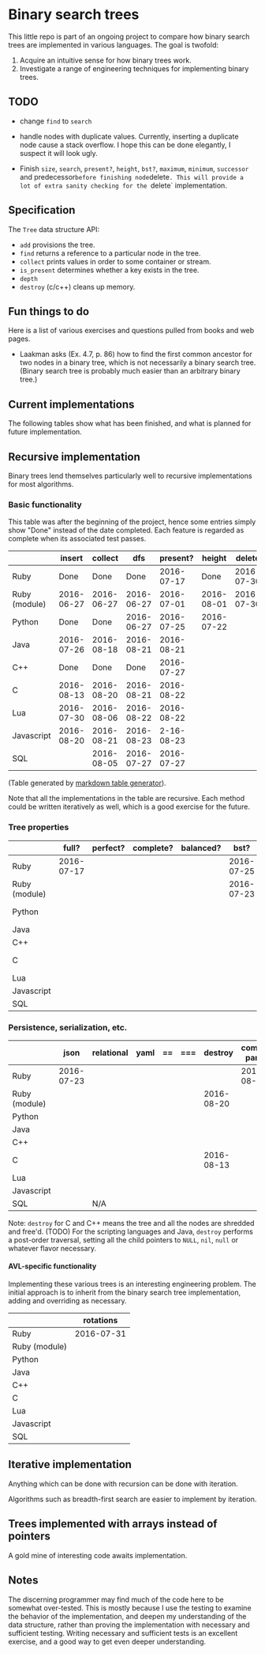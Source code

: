 # Binary search trees

This little repo is part of an ongoing project to compare
how binary search trees are implemented in various languages.
The goal is twofold:

1. Acquire an intuitive sense for how binary trees work.
2. Investigate a range of engineering techniques for implementing
   binary trees.


## TODO

* change `find` to `search`
* handle nodes with duplicate values. Currently, inserting a duplicate
  node cause a stack overflow. I hope this can be done elegantly, I
  suspect it will look ugly.

* Finish `size`, `search`, `present?`, `height`, `bst?`, `maximum`, `minimum`, `successor` and
  predecessor` before finishing node `delete`. This will provide a lot
of extra sanity checking for the `delete` implementation.

## Specification

The `Tree` data structure API:

* `add` provisions the tree.
* `find` returns a reference to a particular node in the tree.
* `collect` prints values in order to some container or stream.
* `is_present` determines whether a key exists in the tree.
* `depth`
* `destroy` (c/c++) cleans up memory.


## Fun things to do

Here is a list of various exercises and questions pulled from books and
web pages.

* Laakman asks (Ex. 4.7, p. 86) how to find the first common ancestor for
two nodes in a binary tree, which is not necessarily a binary search
tree. (Binary search tree is probably much easier than an arbitrary
binary tree.)


## Current implementations

The following tables show what has been finished, and what is planned
for future implementation.

## Recursive implementation

Binary trees lend themselves particularly well to recursive
implementations for most algorithms.

### Basic functionality

This table was after the beginning of the project, hence some
entries simply show "Done" instead of the date completed. Each feature is
regarded as complete when its associated test passes.

|               | insert     | collect    | dfs        | present?   | height     | delete     | maximum    | minimum    |
|---------------|------------|------------|------------|------------|------------|------------|------------|------------|
| Ruby          | Done       | Done       | Done       | 2016-07-17 | Done       | 2016-07-30 | 2016-07-05 | 2016-07-05 |
| Ruby (module) | 2016-06-27 | 2016-06-27 | 2016-06-27 | 2016-07-01 | 2016-08-01 | 2016-07-30 | 2016-06-28 | 2016-06-28 |
| Python        | Done       | Done       | 2016-06-27 | 2016-07-25 | 2016-07-22 |            | 2016-07-17 | 2016-07-17 |
| Java          | 2016-07-26 | 2016-08-18 | 2016-08-21 | 2016-08-21 |            |            | 2016-08-21 | 2016-08-21 |
| C++           | Done       | Done       | Done       | 2016-07-27 |            |            | 2016-07-26 | 2016-07-26 |
| C             | 2016-08-13 | 2016-08-20 | 2016-08-21 | 2016-08-22 |            |            | 2016-08-24 | 2016-08-24 |
| Lua           | 2016-07-30 | 2016-08-06 | 2016-08-22 | 2016-08-22 |            |            | 2016-08-24 | 2016-08-24 |
| Javascript    | 2016-08-20 | 2016-08-21 | 2016-08-23 | 2-16-08-23 |            |            |            |            |
| SQL           |            | 2016-08-05 | 2016-07-27 | 2016-07-27 |            |            | 2016-07-28 | 2016-07-28 |


(Table generated by [markdown table generator](http://www.tablesgenerator.com/markdown_tables)).

Note that all the implementations in the table are recursive. Each method could
be written iteratively as well, which is a good exercise for the future.

### Tree properties

|               | full?      | perfect? | complete? | balanced?  | bst?       | size       | successor | predecessor |
|---------------|-------     |----------|-----------|----------- |---         |---         |---        |---          |
| Ruby          | 2016-07-17 |          |           |            | 2016-07-25 | Done       |           |             |
| Ruby (module) |            |          |           |            | 2016-07-23 | 2016-07-23 |           |             |
| Python        |            |          |           |            |            | 2016-08-10 |           |             |
| Java          |            |          |           |            |            |            |           |             |
| C++           |            |          |           |            |            |            |           |             |
| C             |            |          |           |            |            | 2016-08-13 |           |             |
| Lua           |            |          |           |            |            |            |           |             |
| Javascript    |            |          |           |            |            |            |           |             |
| SQL           |            |          |           |            |            |            |           |             |


### Persistence, serialization, etc.

|               | json       | relational | yaml       | ==     | ===  | destroy    | common parent |
|---            |---         |---         |---         |---     |---   |---         |---            |
| Ruby          | 2016-07-23 |            |            |        |      |            | 2016-08-04    |
| Ruby (module) |            |            |            |        |      | 2016-08-20 |
| Python        |            |            |            |        |      |            |
| Java          |            |            |            |        |      |            |
| C++           |            |            |            |        |      |            |
| C             |            |            |            |        |      | 2016-08-13 |
| Lua           |            |            |            |        |      |            |
| Javascript    |            |            |            |        |      |            |
| SQL           |            | N/A        |            |        |      |            |


Note: `destroy` for C and C++ means the tree and all the nodes are
shredded and free'd. (TODO) For the scripting languages and Java, `destroy`
performs a post-order traversal, setting all the child pointers to
`NULL`, `nil`, `null` or whatever flavor necessary.

#### AVL-specific functionality

Implementing these various trees is an interesting engineering problem.
The initial approach is to inherit from the binary search tree
implementation, adding and overriding as necessary.

|               | rotations  |
|---            |---         |
| Ruby          | 2016-07-31 |
| Ruby (module) |            |
| Python        |            |
| Java          |            |
| C++           |            |
| C             |            |
| Lua           |            |
| Javascript    |            |
| SQL           |            |


## Iterative implementation

Anything which can be done with recursion can be done with iteration.

Algorithms such as breadth-first search are easier to implement by
iteration.

## Trees implemented with arrays instead of pointers

A gold mine of interesting code awaits implementation.

## Notes

The discerning programmer may find much of the code here to be somewhat
over-tested. This is mostly because I use the testing to examine the
behavior of the implementation, and deepen my understanding of the data
structure, rather than proving the implementation with necessary and
sufficient testing. Writing necessary and sufficient tests is an
excellent exercise, and a good way to get even deeper understanding.
